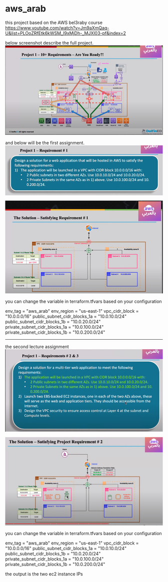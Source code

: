 # aws_arab
this project based on the AWS bel3raby course
https://www.youtube.com/watch?v=Jm9aXmQaq-U&list=PLOoZRfEtk6kWSM_l9xMjDh-_MJXl03-pf&index=2 

below screenshot describe the full project.
![Alt text](./images/image.png)

and below will be the first assignment.
![Alt text](./images/image-1.png)

![Alt text](./images/image-2.png)

you can change the variable in terraform.tfvars based on your configuration

  env_tag = "aws_arab" 
  env_region = "us-east-1"
  vpc_cidr_block = "10.0.0.0/16"
  public_subnet_cidr_blocks_1a = "10.0.10.0/24"
  public_subnet_cidr_blocks_1b = "10.0.20.0/24"
  private_subnet_cidr_blocks_1a = "10.0.100.0/24"
  private_subnet_cidr_blocks_1b = "10.0.200.0/24"

  *************************************************************
  the second lecture assignment
  ![Alt text](./images/image-3.png)

  ![Alt text](./images/image-4.png)

you can change the variable in terraform.tfvars based on your configuration

  env_tag = "aws_arab" 
  env_region = "us-east-1"
  vpc_cidr_block = "10.0.0.0/16"
  public_subnet_cidr_blocks_1a = "10.0.10.0/24"
  public_subnet_cidr_blocks_1b = "10.0.20.0/24"
  private_subnet_cidr_blocks_1a = "10.0.100.0/24"
  private_subnet_cidr_blocks_1b = "10.0.200.0/24"


  the output is the two ec2 instance IPs